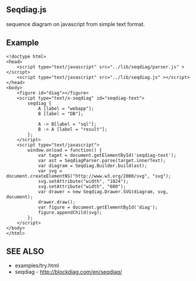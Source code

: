 
Seqdiag.js
----------
sequence diagram on javascript from simple text format.

Example
------------

	<!doctype html>
	<head>
		<script type="text/javascript" src="../lib/seqdiag/parser.js" ></script>
		<script type="text/javascript" src="../lib/seqdiag.js" ></script>
	</head>
	<body>
		<figure id="diag"></figure>
		<script type="text/x-seqdiag" id="seqdiag-text">
			seqdiag {
				A [label = "webapp"];
				B [label = "DB"];

				A -> B[label = "sql"];
				B -> A [label = "result"];
			};
		</script>
		<script type="text/javascript">
			window.onload = function() {
				var taget = document.getElementById('seqdiag-text');
				var ast = SeqdiagParser.parse(target.innerText);
				var diagram = Seqdiag.Builder.build(ast);
				var svg = document.createElementNS("http://www.w3.org/2000/svg", "svg");
				svg.setAttribute("width", "1024");
				svg.setAttribute("width", "600");
				var drawer = new Seqdiag.Drawer.SVG(diagram, svg, document);
				drawer.draw();
				var figure = document.getElementById('diag');
				figure.appendChild(svg);
			};
		</script>
	</body>
	</html>

SEE ALSO
-----------
 * examples/try.html
 * seqdiag - http://blockdiag.com/en/seqdiag/

